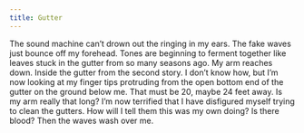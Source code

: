 ```yaml
---
title: Gutter
---
```

The sound machine can’t drown out the ringing in my ears. The fake waves just bounce off my forehead. Tones are beginning to ferment together like leaves stuck in the gutter from so many seasons ago. My arm reaches down. Inside the gutter from the second story. I don’t know how, but I’m now looking at my finger tips protruding from the open bottom end of the gutter on the ground below me. That must be 20, maybe 24 feet away. Is my arm really that long? I’m now terrified that I have disfigured myself trying to clean the gutters. How will I tell them this was my own doing? Is there blood? Then the waves wash over me.
